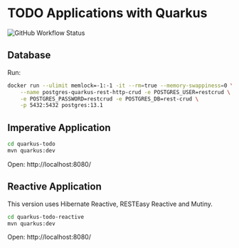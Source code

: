 # TODO Applications with Quarkus

![GitHub Workflow Status](https://img.shields.io/github/workflow/status/cescoffier/quarkus-todo-app/Build)

## Database

Run:

```bash
docker run --ulimit memlock=-1:-1 -it --rm=true --memory-swappiness=0 \
    --name postgres-quarkus-rest-http-crud -e POSTGRES_USER=restcrud \
    -e POSTGRES_PASSWORD=restcrud -e POSTGRES_DB=rest-crud \
    -p 5432:5432 postgres:13.1
```

## Imperative Application

```bash
cd quarkus-todo
mvn quarkus:dev
```

Open: http://localhost:8080/

## Reactive Application

This version uses Hibernate Reactive, RESTEasy Reactive and Mutiny.

```bash
cd quarkus-todo-reactive
mvn quarkus:dev
```

Open: http://localhost:8080/


